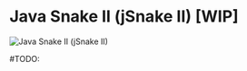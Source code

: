Java Snake II (jSnake II) [WIP]
========
![Java Snake II (jSnake II)](http://www.helpfulsheep.com/snake/images/logo.png)

#TODO:
